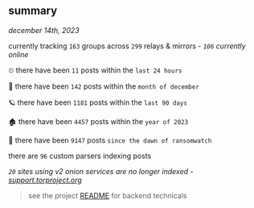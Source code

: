 
## summary
_december 14th, 2023_

currently tracking `163` groups across `299` relays & mirrors - _`106` currently online_

⏲ there have been `11` posts within the `last 24 hours`

🦈 there have been `142` posts within the `month of december`

🪐 there have been `1181` posts within the `last 90 days`

🏚 there have been `4457` posts within the `year of 2023`

🦕 there have been `9147` posts `since the dawn of ransomwatch`

there are `96` custom parsers indexing posts

_`20` sites using v2 onion services are no longer indexed - [support.torproject.org](https://support.torproject.org/onionservices/v2-deprecation/)_

> see the project [README](https://github.com/joshhighet/ransomwatch#ransomwatch--) for backend technicals
